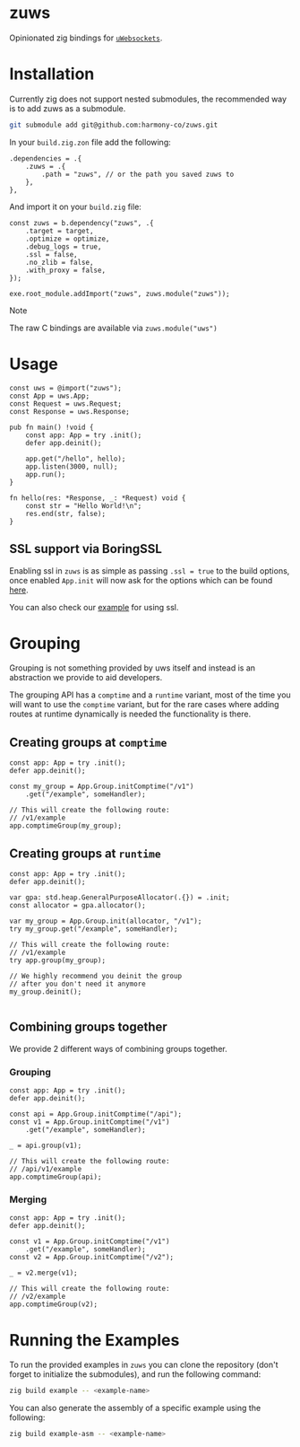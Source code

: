 # zuws

Opinionated zig bindings for [`uWebsockets`](https://github.com/uNetworking/uWebSockets).

# Installation

Currently zig does not support nested submodules, the recommended way is to add zuws as a submodule.

```sh
git submodule add git@github.com:harmony-co/zuws.git
```

In your `build.zig.zon` file add the following:

```zig
.dependencies = .{
    .zuws = .{
        .path = "zuws", // or the path you saved zuws to
    },
},
```

And import it on your `build.zig` file:

```zig
const zuws = b.dependency("zuws", .{
    .target = target,
    .optimize = optimize,
    .debug_logs = true,
    .ssl = false,
    .no_zlib = false,
    .with_proxy = false,
});

exe.root_module.addImport("zuws", zuws.module("zuws"));
```

> [!NOTE]
> The raw C bindings are available via `zuws.module("uws")`

# Usage

```zig
const uws = @import("zuws");
const App = uws.App;
const Request = uws.Request;
const Response = uws.Response;

pub fn main() !void {
    const app: App = try .init();
    defer app.deinit();

    app.get("/hello", hello);
    app.listen(3000, null);
    app.run();
}

fn hello(res: *Response, _: *Request) void {
    const str = "Hello World!\n";
    res.end(str, false);
}
```

## SSL support via BoringSSL

Enabling ssl in `zuws` is as simple as passing `.ssl = true` to the build options, once enabled `App.init` will now ask for the options which can be found [here](https://github.com/uNetworking/uSockets/blob/182b7e4fe7211f98682772be3df89c71dc4884fa/src/libusockets.h#L127).

You can also check our [example](./examples/hello-world-ssl) for using ssl.

# Grouping

Grouping is not something provided by uws itself and instead is an abstraction we provide to aid developers.

The grouping API has a `comptime` and a `runtime` variant, most of the time you will want to use the `comptime` variant, but for the rare cases where adding routes at runtime dynamically is needed the functionality is there.

## Creating groups at `comptime`

```zig
const app: App = try .init();
defer app.deinit();

const my_group = App.Group.initComptime("/v1")
    .get("/example", someHandler);

// This will create the following route:
// /v1/example
app.comptimeGroup(my_group);
```

## Creating groups at `runtime`

```zig
const app: App = try .init();
defer app.deinit();

var gpa: std.heap.GeneralPurposeAllocator(.{}) = .init;
const allocator = gpa.allocator();

var my_group = App.Group.init(allocator, "/v1");
try my_group.get("/example", someHandler);

// This will create the following route:
// /v1/example
try app.group(my_group);

// We highly recommend you deinit the group
// after you don't need it anymore
my_group.deinit();


```

## Combining groups together

We provide 2 different ways of combining groups together.

### Grouping

```zig
const app: App = try .init();
defer app.deinit();

const api = App.Group.initComptime("/api");
const v1 = App.Group.initComptime("/v1")
    .get("/example", someHandler);

_ = api.group(v1);

// This will create the following route:
// /api/v1/example
app.comptimeGroup(api);
```

### Merging

```zig
const app: App = try .init();
defer app.deinit();

const v1 = App.Group.initComptime("/v1")
    .get("/example", someHandler);
const v2 = App.Group.initComptime("/v2");

_ = v2.merge(v1);

// This will create the following route:
// /v2/example
app.comptimeGroup(v2);
```

# Running the Examples

To run the provided examples in `zuws` you can clone the repository (don't forget to initialize the submodules), and run the following command:

```zsh
zig build example -- <example-name>
```

You can also generate the assembly of a specific example using the following:

```zsh
zig build example-asm -- <example-name>
```